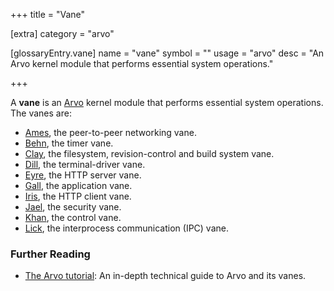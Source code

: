 +++
title = "Vane"

[extra]
category = "arvo"

[glossaryEntry.vane]
name = "vane"
symbol = ""
usage = "arvo"
desc = "An Arvo kernel module that performs essential system operations."

+++

A **vane** is an [Arvo](/glossary/arvo) kernel module that performs essential system operations. The vanes are:


- [Ames](/glossary/ames), the peer-to-peer networking vane.
- [Behn](/glossary/behn), the timer vane.
- [Clay](/glossary/clay), the filesystem, revision-control and build
  system vane.
- [Dill](/glossary/dill), the terminal-driver vane.
- [Eyre](/glossary/eyre), the HTTP server vane.
- [Gall](/glossary/gall), the application vane.
- [Iris](/glossary/iris), the HTTP client vane.
- [Jael](/glossary/jael), the security vane.
- [Khan](/glossary/khan), the control vane.
- [Lick](/glossary/lick), the interprocess communication (IPC) vane.

### Further Reading

- [The Arvo tutorial](/system/kernel): An in-depth technical guide to Arvo and its vanes.
